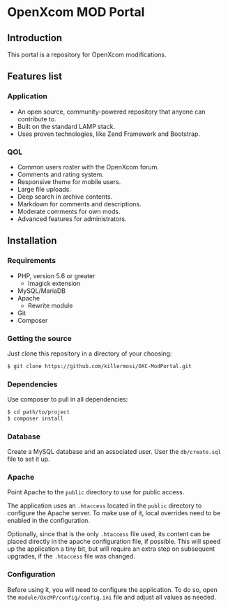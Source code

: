 # OpenXcom MOD Portal

## Introduction

This portal is a repository for OpenXcom modifications.

## Features list

### Application

* An open source, community-powered repository that anyone can contribute to.
* Built on the standard LAMP stack.
* Uses proven technologies, like Zend Framework and Bootstrap.

### QOL

* Common users roster with the OpenXcom forum.
* Comments and rating system.
* Responsive theme for mobile users.
* Large file uploads.
* Deep search in archive contents.
* Markdown for comments and descriptions.
* Moderate comments for own mods.
* Advanced features for administrators.

## Installation

### Requirements

* PHP, version 5.6 or greater
    * Imagick extension
* MySQL/MariaDB
* Apache
    * Rewrite module
* Git
* Composer

### Getting the source

Just clone this repository in a directory of your choosing:

```bash
$ git clone https://github.com/killermosi/OXC-ModPortal.git
```

### Dependencies

Use composer to pull in all dependencies:

```bash
$ cd path/to/project
$ composer install
```

### Database

Create a MySQL database and an associated user. User the `db/create.sql` file to set it up.

### Apache

Point Apache to the `public` directory to use for public access.

The application uses an `.htaccess` located in the `public` directory to configure the Apache server. To make use of it,
local overrides need to be enabled in the configuration.

Optionally, since that is the only `.htaccess` file used, its content can be placed directly in the apache configuration
file, if possible. This will speed up the application a tiny bit, but will require an extra step on subsequent upgrades,
if the `.htaccess` file was changed.

### Configuration

Before using it, you will need to configure the application. To do so, open the `module/OxcMP/config/config.ini` file
and adjust all values as needed.

